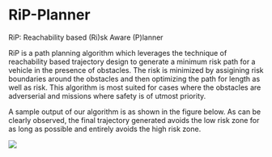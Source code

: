# RiP-Planner
RiP: Reachability based (Ri)sk Aware (P)lanner

RiP is a path planning algorithm which leverages the technique of reachability based trajectory design to generate a minimum risk path for a vehicle in the presence of obstacles. The risk is minimized by assigining risk boundaries around the obstacles and then optimizing the path for length as well as risk. This algorithm is most suited for cases where the obstacles are adverserial and missions where safety is of utmost priority.

A sample output of our algorithm is as shown in the figure below. As can be clearly observed, the final trajectory generated avoids the low risk zone for as long as possible and entirely avoids the high risk zone.

![](results_fig.png)
